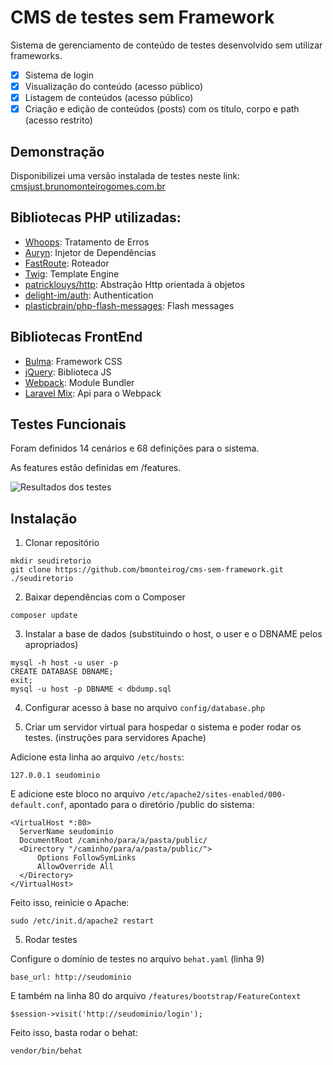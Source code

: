 # CMS de testes sem Framework

Sistema de gerenciamento de conteúdo de testes desenvolvido sem utilizar frameworks.

- [x] Sistema de login
- [x] Visualização do conteúdo (acesso público)
- [x] Listagem de conteúdos (acesso público)
- [x] Criação e edição de conteúdos (posts) com os título, corpo e path  (acesso restrito)

## Demonstração

Disponibilizei uma versão instalada de testes neste link: [cmsjust.brunomonteirogomes.com.br](http://cmsjust.brunomonteirogomes.com.br/)


## Bibliotecas PHP utilizadas:

- [Whoops](http://github.com/filp/whoops): Tratamento de Erros
- [Auryn](http://github.com/rdlowrey/auryn): Injetor de Dependências
- [FastRoute](http://github.com/nikic/FastRoute): Roteador
- [Twig](http://github.com/twigphp/Twig): Template Engine
- [patricklouys/http](http://github.com/patricklouys/http): Abstração Http orientada à objetos
- [delight-im/auth](http://github.com/delight-im/PHP-Auth): Authentication
- [plasticbrain/php-flash-messages](http://github.com/plasticbrain/php-flash-messages): Flash messages

## Bibliotecas FrontEnd

- [Bulma](https://github.com/jgthms/bulma): Framework CSS
- [jQuery](https://github.com/jquery/jquery): Biblioteca JS
- [Webpack](https://github.com/webpack): Module Bundler
- [Laravel Mix](https://github.com/JeffreyWay/laravel-mix): Api para o Webpack

## Testes Funcionais

Foram definidos 14 cenários e 68 definições para o sistema.

As features estão definidas em /features.

![Resultados dos testes](http://cmsjust.brunomonteirogomes.com.br/imgs/tests_result.png "Resultados dos testes")

## Instalação

1. Clonar repositório
  ```
  mkdir seudiretorio
  git clone https://github.com/bmonteirog/cms-sem-framework.git ./seudiretorio
  ```

2. Baixar dependências com o Composer
  ```
  composer update
  ```

3. Instalar a base de dados (substituindo o host, o user e o DBNAME pelos apropriados)
  ```
  mysql -h host -u user -p
  CREATE DATABASE DBNAME;
  exit;
  mysql -u host -p DBNAME < dbdump.sql
  ```

4. Configurar acesso à base no arquivo `config/database.php`

4. Criar um servidor virtual para hospedar o sistema e poder rodar os testes. (instruções para servidores Apache)

  Adicione esta linha ao arquivo `/etc/hosts`:
  ```
  127.0.0.1 seudominio
  ```

  E adicione este bloco no arquivo `/etc/apache2/sites-enabled/000-default.conf`, apontado para o diretório /public do sistema:
  ```
  <VirtualHost *:80>
  	ServerName seudominio
  	DocumentRoot /caminho/para/a/pasta/public/
  	<Directory "/caminho/para/a/pasta/public/">
  	    Options FollowSymLinks
  	    AllowOverride All
  	</Directory>
  </VirtualHost>
  ```

  Feito isso, reinicie o Apache:
  ```
  sudo /etc/init.d/apache2 restart
  ```

5. Rodar testes

  Configure o domínio de testes no arquivo `behat.yaml` (linha 9)
  ```
  base_url: http://seudominio
  ```

  E também na linha 80 do arquivo `/features/bootstrap/FeatureContext`
  ```
  $session->visit('http://seudominio/login');
  ```

  Feito isso, basta rodar o behat:
  ```
  vendor/bin/behat
  ```
